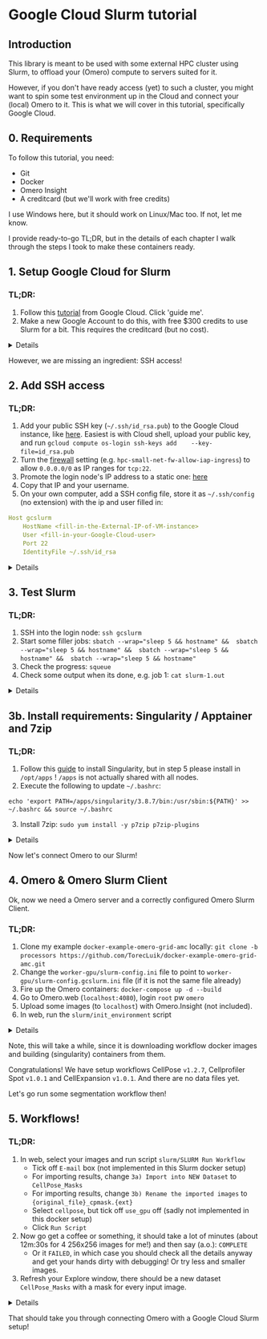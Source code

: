 # Google Cloud Slurm tutorial

## Introduction

This library is meant to be used with some external HPC cluster using Slurm, to offload your (Omero) compute to servers suited for it.

However, if you don't have ready access (yet) to such a cluster, you might want to spin some test environment up in the Cloud and connect your (local) Omero to it. 
This is what we will cover in this tutorial, specifically Google Cloud.

## 0. Requirements

To follow this tutorial, you need:
- Git
- Docker
- Omero Insight
- A creditcard (but we'll work with free credits)

I use Windows here, but it should work on Linux/Mac too. If not, let me know.

I provide ready-to-go TL;DR, but in the details of each chapter I walk through the steps I took to make these containers ready.


## 1. Setup Google Cloud for Slurm

### TL;DR:
1. Follow this [tutorial](https://cloud.google.com/hpc-toolkit/docs/quickstarts/slurm-cluster) from Google Cloud. Click 'guide me'.
2. Make a new Google Account to do this, with free $300 credits to use Slurm for a bit. This requires the creditcard (but no cost).


<details>
  <summary>Details</summary>

So, we follow this [tutorial](https://cloud.google.com/hpc-toolkit/docs/quickstarts/slurm-cluster) and end up with a `hpcsmall` VM on Google Cloud.

</details>

However, we are missing an ingredient: SSH access!

## 2. Add SSH access

### TL;DR:
1. Add your public SSH key (`~/.ssh/id_rsa.pub`) to the Google Cloud instance, like [here](https://cloud.google.com/compute/docs/connect/add-ssh-keys?cloudshell=true#gcloud). Easiest is with Cloud shell, upload your public key, and run `gcloud compute os-login ssh-keys add    --key-file=id_rsa.pub`
2. Turn the [firewall](https://console.cloud.google.com/net-security/firewall-manager/firewall-policies/list) setting (e.g. `hpc-small-net-fw-allow-iap-ingress`) to allow `0.0.0.0/0` as IP ranges for `tcp:22`.
3. Promote the login node's IP address to a static one: [here](https://cloud.google.com/compute/docs/ip-addresses/reserve-static-external-ip-address#promote_ephemeral_ip)
4. Copy that IP and your username.
5. On your own computer, add a SSH config file, store it as `~/.ssh/config` (no extension) with the ip and user filled in:

```yaml
Host gcslurm
	HostName <fill-in-the-External-IP-of-VM-instance>
	User <fill-in-your-Google-Cloud-user>
	Port 22
	IdentityFile ~/.ssh/id_rsa
```

<details>
  <summary>Details</summary>

We need to setup our library with SSH access between Omero and Slurm, but this is not built-in to these Virtual Machines yet.
We will forward our local SSH to our Omero (in this tutorial), so we just need to setup SSH access to the Google Cloud VMs.

This sounds easier than it actually is.

Follow the steps at [here](https://cloud.google.com/compute/docs/connect/add-ssh-keys?cloudshell=true#gcloud):

0. Note that this tutorial by default seems to use the "OS Login" method, using the mail account you signed up with.
1. Open a Cloud Shell
2. Upload your public key to this Cloud Shell (with the `...` button).
3. Run the `gcloud compute os-login ssh-keys add    --key-file=id_rsa.pub` command they show, pointing at your newly uploaded public key. Leave out the optional `project` and `expire_time`.

Then, we have to ensure that the firewall accepts requests from outside Google Cloud, if it doesn't already. 

Go to the [firewall](https://console.cloud.google.com/net-security/firewall-manager/firewall-policies/list) settings and edit the tcp:22 (e.g. `hpc-small-net-fw-allow-iap-ingress`) and add the `0.0.0.0/0` ip ranges.

Now we are ready:
- `ssh -i ~/.ssh/id_rsa <fill-in-your-Google-Cloud-user>@<fill-in-the-External-IP-of-VM-instance>`

E.g. my Google Cloud user became `t_t_luik_amsterdamumc_nl`, related to the email I signed up with.
The External IP was on the [VM instances](https://console.cloud.google.com/compute/instances) page for the login node `hpcsmall-login-2aoamjs0-001`.

Now to make this connection easy, we need 2 steps:
1. Fix this external IP address, so that it will always be the same
2. Fix a SSH config file for this SSH connection

For 1, we got to [here](https://cloud.google.com/compute/docs/ip-addresses/reserve-static-external-ip-address#promote_ephemeral_ip) and follow the Console steps to promote the IP address to a static IP address. Now back in the `All` screen, your newly named Static IP address should show up. Copy that IP (it should be the same IP as before, but now it will not change when you restart the system)

For 2, On your own computer, add a SSH config file, store it as `~/.ssh/config` (no extension) with the ip and user filled in:

```yaml
Host gcslurm
	HostName <fill-in-the-External-IP-of-VM-instance>
	User <fill-in-your-Google-Cloud-user>
	Port 22
	IdentityFile ~/.ssh/id_rsa
```

Now you should be able to login with a simple: `ssh gcslurm`.


Congratulations!

</details>


## 3. Test Slurm

### TL;DR:
1. SSH into the login node: `ssh gcslurm`
3. Start some filler jobs: `sbatch --wrap="sleep 5 && hostname" &&  sbatch --wrap="sleep 5 && hostname" &&  sbatch --wrap="sleep 5 && hostname" &&  sbatch --wrap="sleep 5 && hostname"`
4. Check the progress: `squeue` 
5. Check some output when its done, e.g. job 1: `cat slurm-1.out`

<details>
  <summary>Details</summary>

Now connect via SSH to Google Cloud Slurm and let's see if Slurm works:
```bash
[t_t_luik_amsterdamumc_nl@hpcsmall-login-2aoamjs0-001 ~]$ squeue
             JOBID PARTITION     NAME     USER ST       TIME  NODES NODELIST(REASON)
[t_t_luik_amsterdamumc_nl@hpcsmall-login-2aoamjs0-001 ~]$ sbatch --wrap="sleep 5 && hostname" &&  sbatch --wrap="sleep 5 && hostname" &&  sbatch --wrap="sleep 5 && hostname" &&  sbatch --wrap="sleep 5 && hostname"
Submitted batch job 4
Submitted batch job 5
Submitted batch job 6
Submitted batch job 7
[t_t_luik_amsterdamumc_nl@hpcsmall-login-2aoamjs0-001 ~]$ squeue
             JOBID PARTITION     NAME     USER ST       TIME  NODES NODELIST(REASON)
                 4     debug     wrap t_t_luik CF       0:03      1 hpcsmall-debug-ghpc-3
                 5     debug     wrap t_t_luik PD       0:00      1 (Resources)
                 6     debug     wrap t_t_luik PD       0:00      1 (Priority)
                 7     debug     wrap t_t_luik PD       0:00      1 (Priority)
```

I fired off 4 jobs that take some seconds, so they are still in the queue by the time I call the `squeue`. Note that the first one might take a while since Google Cloud has to fire up a new compute node for the first time.

The jobs wrote their stdout output in the current dir:
```bash
[t_t_luik_amsterdamumc_nl@hpcsmall-login-2aoamjs0-001 ~]$ ls
slurm-4.out  slurm-5.out  slurm-6.out  slurm-7.out
[t_t_luik_amsterdamumc_nl@hpcsmall-login-2aoamjs0-001 ~]$ squeue
             JOBID PARTITION     NAME     USER ST       TIME  NODES NODELIST(REASON)
[t_t_luik_amsterdamumc_nl@hpcsmall-login-2aoamjs0-001 ~]$ cat slurm-4.out
hpcsmall-debug-ghpc-3
[t_t_luik_amsterdamumc_nl@hpcsmall-login-2aoamjs0-001 ~]$ cat slurm-5.out
hpcsmall-debug-ghpc-3
```

All on the same node that was spun up, on-demand, by Google Cloud. You should be able to see it still alive in the `VM instances` [tab](https://console.cloud.google.com/compute/instances) as well. It will be destroyed again if not used for a while, saving you costs.

</details>

## 3b. Install requirements: Singularity / Apptainer and 7zip

### TL;DR:
1. Follow this [guide](https://cloud.google.com/architecture/deploying-containerized-workloads-slurm-cluster-compute-engine) to install Singularity, but in step 5 please install in `/opt/apps` ! `/apps` is not actually shared with all nodes.
2. Execute the following to update `~/.bashrc`:

```
echo 'export PATH=/apps/singularity/3.8.7/bin:/usr/sbin:${PATH}' >> ~/.bashrc && source ~/.bashrc
```
3. Install 7zip: `sudo yum install -y p7zip p7zip-plugins`

<details>

Now we want to run containers on our Slurm cluster using `singularity`, but this is not installed by default.

Luckily the folks at Google have a [guide](https://cloud.google.com/architecture/deploying-containerized-workloads-slurm-cluster-compute-engine) for it, so let's follow that one.

If the ssh connection to the login node doesn't work from Google Cloud Shell, you can continue with the steps by using the SSH connection (`ssh gcslurm`) that we just built from your local commandline.

Use this URL for the singularity tar:

`https://github.com/apptainer/singularity/releases/download/v3.8.7/singularity-3.8.7.tar.gz`

```bash
wget https://github.com/apptainer/singularity/releases/download/v3.8.7/singularity-3.8.7.tar.gz && tar -xzf singularity-${SINGULARITY_VERSION}.tar.gz && cd singularity-${SINGULARITY_VERSION}
```

The module step did not work for me, because it is the wrong directory in the guide!

In step 5, we need to install to `/opt/apps` instead! This is very important because the compute nodes that have to execute the job need to have access to this software too, and this directory is the actual shared directory:

```bash
./mconfig --prefix=/opt/apps/singularity/${SINGULARITY_VERSION} && \
    make -C ./builddir && \
    sudo make -C ./builddir install
```

Now `module avail` should list `singularity`.

So `module load singularity` and now `singularity --version` should give you `singularity version 3.8.7`.

</details>

Now let's connect Omero to our Slurm!

## 4. Omero & Omero Slurm Client

Ok, now we need a Omero server and a correctly configured Omero Slurm Client.

### TL;DR:
1.  Clone my example `docker-example-omero-grid-amc` locally: `git clone -b processors https://github.com/TorecLuik/docker-example-omero-grid-amc.git`
2. Change the `worker-gpu/slurm-config.ini` file to point to `worker-gpu/slurm-config.gcslurm.ini` file (if it is not the same file already)
3. Fire up the Omero containers: `docker-compose up -d --build`
4. Go to Omero.web (`localhost:4080`), login `root` pw `omero`
5. Upload some images (to `localhost`) with Omero.Insight (not included).
6. In web, run the `slurm/init_environment` script

<details>
  <summary>Details</summary>

======= Omero in Docker =======

You can use your own Omero setup, but for this tutorial I will refer to a dockerized Omero that I am working with: [get it here](https://github.com/TorecLuik/docker-example-omero-grid-amc/tree/processors).

```bash
git clone -b processors https://github.com/TorecLuik/docker-example-omero-grid-amc.git
```

Change the `worker-gpu/slurm-config.ini` file to be the `worker-gpu/slurm-config.gcslurm.ini` file (if it is not the same file already).

What we did was point to `gcslurm` profile (or rename your SSH profile to `slurm`)
```ini
[SSH]
# -------------------------------------
# SSH settings
# -------------------------------------
# The alias for the SLURM SSH connection
host=gcslurm
```

And we also set all directories to be relative to the home dir, and we reduced CellPose memory and CPU drastically to fit into the small Slurm cluster we made in Google Cloud.

This way, it will use the right SSH setting to connect with our Google Cloud Slurm.


Let's (build it and) fire it up:

```bash
docker-compose up -d --build
```

======= Omero web =======

Once they are running, you should be able to access web at `localhost:4080`. Login with user `root` / pw `omero`. 

Import some example data with Omero Insight (connect with `localhost`).

======= Connect to Slurm =======

This container's processor node (`worker-5`) has already installed our `omero-slurm-client` library. 

======= Add ssh config to Omero Processor =======

Ok, so SSH works fine from your machine, but we need the Omero processing server `worker-5` to be able to do it too.

By some smart tricks, we have mounted our `~/.ssh` folder to the worker container, so it knows and can use our SSH settings and config.

Ok, so now we can connect from within the worker-5 to our Slurm cluster. We can try it out:
```powershell
...\docker-example-omero-grid> docker-compose exec omeroworker-5 /bin/bash
bash-4.2$ ssh gcslurm

<pretty-slurm-art>

[t_t_luik_amsterdamumc_nl@hpcsmall-login-2aoamjs0-001 ~]$ squeue
             JOBID PARTITION     NAME     USER ST       TIME  NODES NODELIST(REASON)
```

======= Init environment =======

Now we go to Omero web and run the `slurm/init_environment` script to apply this config and setup our Slurm. We will use the default location, no need to fill in anything, just run the script.

![Slurm Init Busy](./images/webclient_init_env.PNG)

![Slurm Init Done](./images/webclient_init_env_done.PNG)

</details>

Note, this will take a while, since it is downloading workflow docker images and building (singularity) containers from them. 

Congratulations! We have setup workflows CellPose `v1.2.7`, Cellprofiler Spot `v1.0.1` and CellExpansion `v1.0.1`. And there are no data files yet.

Let's go run some segmentation workflow then!

## 5. Workflows!

### TL;DR:
1. In web, select your images and run script `slurm/SLURM Run Workflow`
    - Tick off `E-mail` box (not implemented in this Slurm docker setup)
    - For importing results, change `3a) Import into NEW Dataset` to `CellPose_Masks`
    - For importing results, change `3b) Rename the imported images` to `{original_file}_cpmask.{ext}`
    - Select `cellpose`, but tick off `use_gpu` off (sadly not implemented in this docker setup)
    - Click `Run Script`
2. Now go get a coffee or something, it should take a lot of minutes (about 12m:30s for 4 256x256 images for me!) and then say (a.o.): `COMPLETE`
    - Or it `FAILED`, in which case you should check all the details anyway and get your hands dirty with debugging! Or try less and smaller images.
3. Refresh your Explore window, there should be a new dataset `CellPose_Masks` with a mask for every input image. 

<details>
  <summary>Details</summary>

So, I hope you added some data already; if not, import some images now.

Let's run `slurm/SLURM Run Workflow`:

![Slurm Run Workflow](./images/webclient_run_workflow.PNG?raw=true)

You can see that this script recognized that we downloaded 3 workflows, and what their parameters are. For more information on this magic, follow the other tutorials.

Let's select `cellpose` and click `use gpu` off (sadly). Tune the other parameters as you like for your images. Also, for output let's select `Import into NEW Dataset` by filling in a dataset name: cellpose_images. Click `Run Script`.

![Slurm Run Cellpose](./images/webclient_run_cellpose.PNG?raw=true)

This will take ages because we did not invest in good compute on the Slurm cluster. It took 12m:30s for 4 small images for me.

You can check the progress with the `Slurm Get Update` script.

</details>

That should take you through connecting Omero with a Google Cloud Slurm setup!


